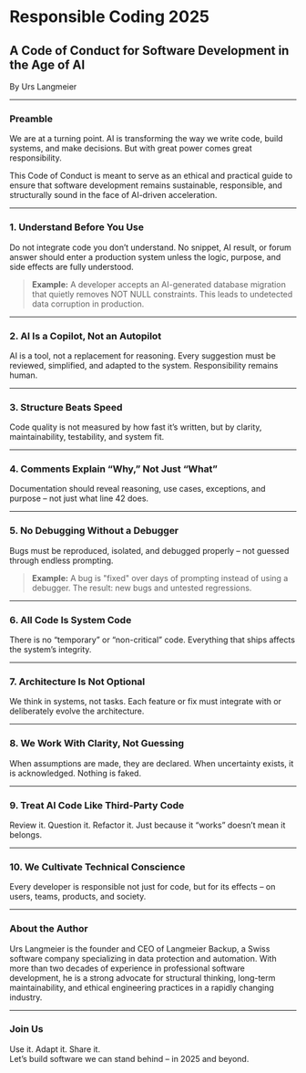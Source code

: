 # Responsible Coding 2025  
## A Code of Conduct for Software Development in the Age of AI  
By Urs Langmeier

---

### Preamble

We are at a turning point. AI is transforming the way we write code, build systems, and make decisions. But with great power comes great responsibility.

This Code of Conduct is meant to serve as an ethical and practical guide to ensure that software development remains sustainable, responsible, and structurally sound in the face of AI-driven acceleration.

---

### 1. Understand Before You Use

Do not integrate code you don’t understand. No snippet, AI result, or forum answer should enter a production system unless the logic, purpose, and side effects are fully understood.

> **Example:** A developer accepts an AI-generated database migration that quietly removes NOT NULL constraints. This leads to undetected data corruption in production.

---

### 2. AI Is a Copilot, Not an Autopilot

AI is a tool, not a replacement for reasoning. Every suggestion must be reviewed, simplified, and adapted to the system. Responsibility remains human.

---

### 3. Structure Beats Speed

Code quality is not measured by how fast it’s written, but by clarity, maintainability, testability, and system fit.

---

### 4. Comments Explain “Why,” Not Just “What”

Documentation should reveal reasoning, use cases, exceptions, and purpose – not just what line 42 does.

---

### 5. No Debugging Without a Debugger

Bugs must be reproduced, isolated, and debugged properly – not guessed through endless prompting.

> **Example:** A bug is "fixed" over days of prompting instead of using a debugger. The result: new bugs and untested regressions.

---

### 6. All Code Is System Code

There is no “temporary” or “non-critical” code. Everything that ships affects the system’s integrity.

---

### 7. Architecture Is Not Optional

We think in systems, not tasks. Each feature or fix must integrate with or deliberately evolve the architecture.

---

### 8. We Work With Clarity, Not Guessing

When assumptions are made, they are declared. When uncertainty exists, it is acknowledged. Nothing is faked.

---

### 9. Treat AI Code Like Third-Party Code

Review it. Question it. Refactor it. Just because it “works” doesn’t mean it belongs.

---

### 10. We Cultivate Technical Conscience

Every developer is responsible not just for code, but for its effects – on users, teams, products, and society.

---

### About the Author

Urs Langmeier is the founder and CEO of Langmeier Backup, a Swiss software company specializing in data protection and automation. With more than two decades of experience in professional software development, he is a strong advocate for structural thinking, long-term maintainability, and ethical engineering practices in a rapidly changing industry.

---

### Join Us

Use it. Adapt it. Share it.  
Let’s build software we can stand behind – in 2025 and beyond.
